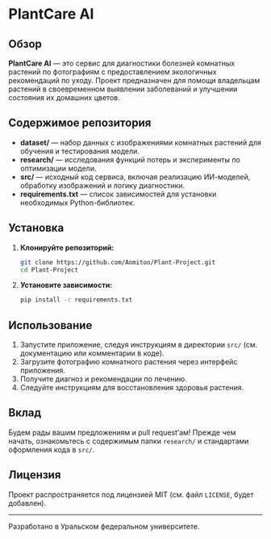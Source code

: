 # PlantCare AI

## Обзор

**PlantCare AI** — это сервис для диагностики болезней комнатных растений по фотографиям с предоставлением экологичных рекомендаций по уходу. Проект предназначен для помощи владельцам растений в своевременном выявлении заболеваний и улучшении состояния их домашних цветов.

## Содержимое репозитория

- **dataset/** — набор данных с изображениями комнатных растений для обучения и тестирования модели.
- **research/** — исследования функций потерь и эксперименты по оптимизации модели.
- **src/** — исходный код сервиса, включая реализацию ИИ-моделей, обработку изображений и логику диагностики.
- **requirements.txt** — список зависимостей для установки необходимых Python-библиотек.

## Установка

1. **Клонируйте репозиторий:**
    ```bash
    git clone https://github.com/Aomitoo/Plant-Project.git
    cd Plant-Project
    ```

2. **Установите зависимости:**
    ```bash
    pip install -r requirements.txt
    ```

## Использование

1. Запустите приложение, следуя инструкциям в директории `src/` (см. документацию или комментарии в коде).
2. Загрузите фотографию комнатного растения через интерфейс приложения.
3. Получите диагноз и рекомендации по лечению.
4. Следуйте инструкциям для восстановления здоровья растения.

## Вклад

Будем рады вашим предложениям и pull request’ам! Прежде чем начать, ознакомьтесь с содержимым папки `research/` и стандартами оформления кода в `src/`.

## Лицензия

Проект распространяется под лицензией MIT (см. файл `LICENSE`, будет добавлен).

---

Разработано в Уральском федеральном университете.

